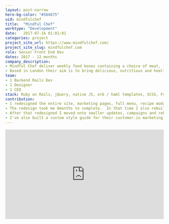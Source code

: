 ```yaml
---
layout: post-narrow
hero-bg-color: "#564675"
uid: mindfulchef
title:  "Mindful Chef"
worktype: "Development"
date:   2017-07-16 01:01:01
categories: project
project_site_url: https://www.mindfulchef.com/
project_site_slug: mindfulchef.com
role: Senior Front End Dev
dates: 2017 - 12 months
company_description:
- Mindful Chef deliver weekly food boxes containing a choice of meat, fish, and vegan ingredients sourced from small British farms.
- Based in London their aim is to bring delicious, nutritious and healthy meals delivered to your door in easy to cook recipes.
team:
- 1 Backend Rails Dev
- 1 Designer
- 1 CEO
stack: Ruby on Rails, jQuery, native JS, erb / haml templates, SCSS, Foundation grid system.
contribution:
- I redesigned the entire site, marketing pages, full menu, recipe modals, onboarding and checkout flows.  These involved improving UX, custom controls, simplying flows and reducing number of clicks to checkout.  All these had to be responsive for mobile, tablet and desktop.</p>
- The redesign took me 6months to complete.  In that time I also rebuilt their internal account pages which allow users to manage their accounts, upcoming deliveries, and general preferences.
- After that redesigned I moved onto smaller updates, campaigns and rebuilding The backoffice datatables which are very client heavy.  Requiring server side pagination and searching, these JS tables are a great improvement on the previous rails WICE tables
- I've also built a custom style guide for their customer.io marketing email newsletters, where the marketing team can simply copy paste blocks from the style guide and build their custom Email Newsletters
---
```


<div class="showcase">
  <div style="position:relative;height:0;padding-bottom:56.25%"><iframe src="https://www.youtube.com/embed/ZTbjgVV1sEA?ecver=2" width="640" height="360" frameborder="0" gesture="media" allow="encrypted-media" style="position:absolute;width:100%;height:100%;left:0" allowfullscreen></iframe></div>
</div>